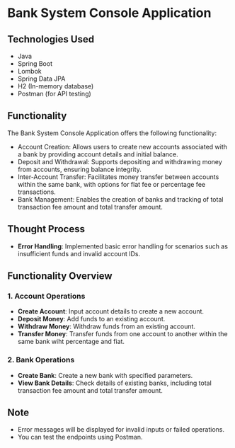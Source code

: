 # Bank System Console Application

## Technologies Used
- Java
- Spring Boot
- Lombok
- Spring Data JPA
- H2 (In-memory database)
- Postman (for API testing)

## Functionality
The Bank System Console Application offers the following functionality:

- Account Creation: Allows users to create new accounts associated with a bank by providing account details and initial balance.
- Deposit and Withdrawal: Supports depositing and withdrawing money from accounts, ensuring balance integrity.
- Inter-Account Transfer: Facilitates money transfer between accounts within the same bank, with options for flat fee or percentage fee transactions.
- Bank Management: Enables the creation of banks and tracking of total transaction fee amount and total transfer amount.

## Thought Process
- **Error Handling**: Implemented basic error handling for scenarios such as insufficient funds and invalid account IDs.

## Functionality Overview
### 1. Account Operations
- **Create Account**: Input account details to create a new account.
- **Deposit Money**: Add funds to an existing account.
- **Withdraw Money**: Withdraw funds from an existing account.
- **Transfer Money**: Transfer funds from one account to another within the same bank wiht percentage and fiat.

### 2. Bank Operations
- **Create Bank**: Create a new bank with specified parameters.
- **View Bank Details**: Check details of existing banks, including total transaction fee amount and total transfer amount.

## Note
- Error messages will be displayed for invalid inputs or failed operations.
- You can test the endpoints using Postman.
